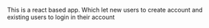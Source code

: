 This is a react based app. Which let new users to create account and existing users to login in their account
